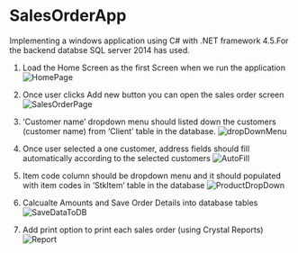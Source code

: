 # SalesOrderApp

Implementing a windows application using C# with .NET framework 4.5.For the backend databse SQL server 2014 has used.
1. Load the Home Screen as the first Screen when we run the application
![HomePage](https://user-images.githubusercontent.com/47394580/124380592-1f89b880-dcdb-11eb-8c82-6eba3684c484.PNG)

2. Once user clicks Add new button you can open the sales order screen
![SalesOrderPage](https://user-images.githubusercontent.com/47394580/124380611-34664c00-dcdb-11eb-8bd6-c2ef9b794a9a.PNG)

3. ‘Customer name’ dropdown menu should listed down the customers (customer name) from ‘Client’ table in the database.
![dropDownMenu](https://user-images.githubusercontent.com/47394580/124380620-41833b00-dcdb-11eb-9bc0-6550fcdfb34d.png)

4. Once user selected a one customer, address fields should fill automatically according to the selected customers
![AutoFill](https://user-images.githubusercontent.com/47394580/124380732-e867d700-dcdb-11eb-84c9-c8f11fbe8c19.PNG)

5. Item code column should be dropdown menu and it should populated with item codes in ‘StkItem’ table in the database
![ProductDropDown](https://user-images.githubusercontent.com/47394580/124380738-f3226c00-dcdb-11eb-8951-22dbcbe67ec0.png)

6. Calcualte Amounts and Save Order Details into database tables
![SaveDataToDB](https://user-images.githubusercontent.com/47394580/124380748-07666900-dcdc-11eb-8e3f-8ed387960adf.png)

8. Add print option to print each sales order (using Crystal Reports)
![Report](https://user-images.githubusercontent.com/47394580/124380749-0e8d7700-dcdc-11eb-82a1-860f00b340c9.PNG)


